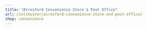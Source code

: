 ```yaml
---
title: "Alresford Convenience Store & Post Office"
url: /colchester/alresford-convenience-store-and-post-office/
shop: convenience
---
```

